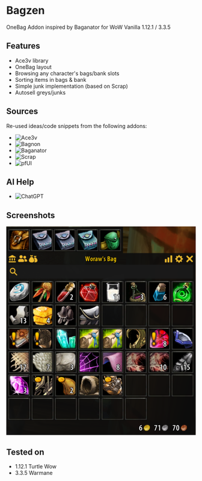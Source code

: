 # Bagzen

OneBag Addon inspired by Baganator for WoW Vanilla 1.12.1 / 3.3.5

## Features
- Ace3v library
- OneBag layout
- Browsing any character's bags/bank slots
- Sorting items in bags & bank
- Simple junk implementation (based on Scrap)
- Autosell greys/junks

## Sources
Re-used ideas/code snippets from the following addons:
- ![Ace3v](https://github.com/laytya/Ace3v)
- ![Bagnon](https://github.com/McPewPew/Bagnon)
- ![Baganator](https://github.com/Baganator/Baganator)
- ![Scrap](https://github.com/Jaliborc/Scrap)
- ![pfUI](https://github.com/shagu/pfUI)

## AI Help
- ![ChatGPT](https://chatgpt.com)

## Screenshots
![Bagzen](/media/bagzen.png)

## Tested on
- 1.12.1 Turtle Wow
- 3.3.5 Warmane
